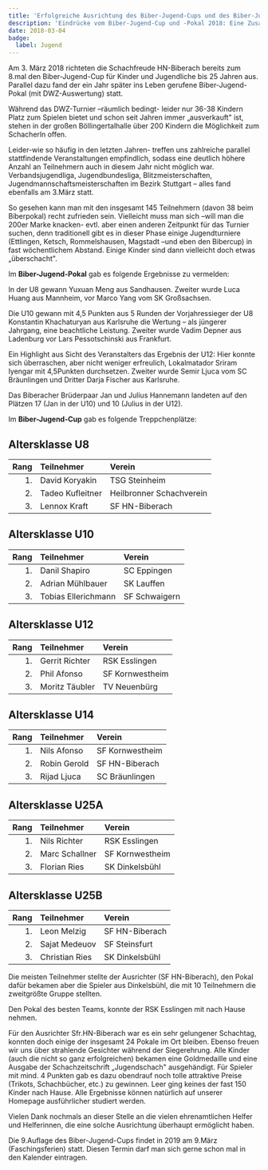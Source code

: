 ```yaml
---
title: 'Erfolgreiche Ausrichtung des Biber-Jugend-Cups und des Biber-Jugend-Pokals 2018'
description: 'Eindrücke vom Biber-Jugend-Cup und -Pokal 2018: Eine Zusammenfassung der Höhepunkte, Teilnehmererfolge und organisatorischen Herausforderungen eines bemerkenswerten Schachevents.'
date: 2018-03-04
badge:
  label: Jugend
---
```


Am 3. März 2018 richteten die Schachfreude HN-Biberach bereits zum 8.mal den Biber-Jugend-Cup für Kinder und Jugendliche bis 25 Jahren aus. Parallel dazu fand der ein Jahr später ins Leben gerufene Biber-Jugend-Pokal (mit DWZ-Auswertung) statt.

Während das DWZ-Turnier –räumlich bedingt- leider nur 36-38 Kindern Platz zum Spielen bietet und schon seit Jahren immer „ausverkauft" ist, stehen in der großen Böllingertalhalle über 200 Kindern die Möglichkeit zum Schacherln offen.

Leider-wie so häufig in den letzten Jahren- treffen uns zahlreiche parallel stattfindende Veranstaltungen empfindlich, sodass eine deutlich höhere Anzahl an Teilnehmern auch in diesem Jahr nicht möglich war. Verbandsjugendliga, Jugendbundesliga, Blitzmeisterschaften, Jugendmannschaftsmeisterschaften im Bezirk Stuttgart – alles fand ebenfalls am 3.März statt.

So gesehen kann man mit den insgesamt 145 Teilnehmern (davon 38 beim Biberpokal) recht zufrieden sein. Vielleicht muss man sich –will man die 200er Marke knacken- evtl. aber einen anderen Zeitpunkt für das Turnier suchen, denn traditionell gibt es in dieser Phase einige Jugendturniere (Ettlingen, Ketsch, Rommelshausen, Magstadt –und eben den Bibercup) in fast wöchentlichem Abstand. Einige Kinder sind dann vielleicht doch etwas „überschacht".

Im **Biber-Jugend-Pokal** gab es folgende Ergebnisse zu vermelden:

In der U8 gewann Yuxuan Meng aus Sandhausen. Zweiter wurde Luca Huang aus Mannheim, vor Marco Yang vom SK Großsachsen.

Die U10 gewann mit 4,5 Punkten aus 5 Runden der Vorjahressieger der U8 Konstantin Khachaturyan aus Karlsruhe die Wertung – als jüngerer Jahrgang, eine beachtliche Leistung.
Zweiter wurde Vadim Depner aus Ladenburg vor Lars Pessotschinski aus Frankfurt.

Ein Highlight aus Sicht des Veranstalters das Ergebnis der U12: Hier konnte sich überraschen, aber nicht weniger erfreulich, Lokalmatador Sriram Iyengar mit 4,5Punkten durchsetzen.
Zweiter wurde Semir Ljuca vom SC Bräunlingen und Dritter Darja Fischer aus Karlsruhe.

Das Biberacher Brüderpaar Jan und Julius Hannemann landeten auf den Plätzen 17 (Jan in der U10) und 10 (Julius in der U12).

Im **Biber-Jugend-Cup** gab es folgende Treppchenplätze:

## Altersklasse U8

| Rang | Teilnehmer       | Verein                   |
| ---: | :--------------- | :----------------------- |
|   1. | David Koryakin   | TSG Steinheim            |
|   2. | Tadeo Kufleitner | Heilbronner Schachverein |
|   3. | Lennox Kraft     | SF HN-Biberach           |

## Altersklasse U10

| Rang | Teilnehmer          | Verein        |
| ---: | :------------------ | :------------ |
|   1. | Danil Shapiro       | SC Eppingen   |
|   2. | Adrian Mühlbauer    | SK Lauffen    |
|   3. | Tobias Ellerichmann | SF Schwaigern |

## Altersklasse U12

| Rang | Teilnehmer     | Verein          |
| ---: | :------------- | :-------------- |
|   1. | Gerrit Richter | RSK Esslingen   |
|   2. | Phil Afonso    | SF Kornwestheim |
|   3. | Moritz Täubler | TV Neuenbürg    |

## Altersklasse U14

| Rang | Teilnehmer   | Verein          |
| ---: | :----------- | :-------------- |
|   1. | Nils Afonso  | SF Kornwestheim |
|   2. | Robin Gerold | SF HN-Biberach  |
|   3. | Rijad Ljuca  | SC Bräunlingen  |

## Altersklasse U25A

| Rang | Teilnehmer     | Verein          |
| ---: | :------------- | :-------------- |
|   1. | Nils Richter   | RSK Esslingen   |
|   2. | Marc Schallner | SF Kornwestheim |
|   3. | Florian Ries   | SK Dinkelsbühl  |

## Altersklasse U25B

| Rang | Teilnehmer     | Verein         |
| ---: | :------------- | :------------- |
|   1. | Leon Melzig    | SF HN-Biberach |
|   2. | Sajat Medeuov  | SF Steinsfurt  |
|   3. | Christian Ries | SK Dinkelsbühl |

Die meisten Teilnehmer stellte der Ausrichter (SF HN-Biberach), den Pokal dafür bekamen aber die Spieler aus Dinkelsbühl, die mit 10 Teilnehmern die zweitgrößte Gruppe stellten.

Den Pokal des besten Teams, konnte der RSK Esslingen mit nach Hause nehmen.

Für den Ausrichter Sfr.HN-Biberach war es ein sehr gelungener Schachtag, konnten doch einige der insgesamt 24 Pokale im Ort bleiben. Ebenso freuen wir uns über strahlende Gesichter während der Siegerehrung. Alle Kinder (auch die nicht so ganz erfolgreichen) bekamen eine Goldmedaille und eine Ausgabe der Schachzeitschrift „Jugendschach" ausgehändigt. Für Spieler mit mind. 4 Punkten gab es dazu obendrauf noch tolle attraktive Preise (Trikots, Schachbücher, etc.) zu gewinnen. Leer ging keines der fast 150 Kinder nach Hause. Alle Ergebnisse können natürlich auf unserer Homepage ausführlicher studiert werden.

Vielen Dank nochmals an dieser Stelle an die vielen ehrenamtlichen Helfer und Helferinnen, die eine solche Ausrichtung überhaupt ermöglicht haben.

Die 9.Auflage des Biber-Jugend-Cups findet in 2019 am 9.März (Faschingsferien) statt. Diesen Termin darf man sich gerne schon mal in den Kalender eintragen.
